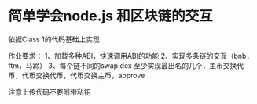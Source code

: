 # 简单学会node.js 和区块链的交互

依据Class 1的代码基础上实现

作业要求：
1、加载多种ABI，快速调用ABI的功能
2、实现多条链的交互（bnb，ftm，马蹄）
3、每个链不同的swap dex 至少实现最出名的几个，主币交换代币，代币交换代币，代币交换主币，approve

注意上传代码不要附带私钥